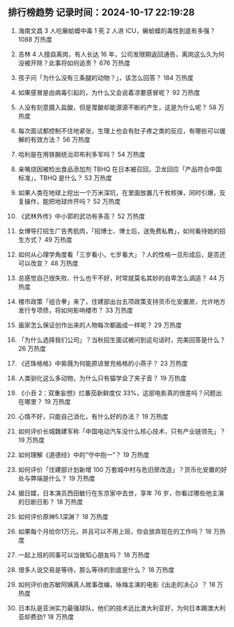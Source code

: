 
## 排行榜趋势 记录时间：2024-10-17 22:19:28
  
  1. 海南文昌 3 人吃癞蛤蟆中毒 1 死 2 人进 ICU，癞蛤蟆的毒性到底有多强？ 1088 万热度
    
  2. 吉林 4 人擅自离岗，有人长达 16 年，公司发限期返回通告，离岗这么久为何没被开除？此事将如何追责？ 676 万热度
    
  3. 孩子问「为什么没有三条腿的动物？」，该怎么回答？ 184 万热度
    
  4. 如果感冒是由病毒引起的，为什么又会说着凉要感冒呢？ 92 万热度
    
  5. 人没有刻意摄入盐酸，但是胃酸却能源源不断的产生，这是为什么呢？ 58 万热度
    
  6. 每次面试都控制不住地紧张，生理上也会有肚子疼之类的反应，有哪些可以缓解的有效方法？ 56 万热度
    
  7. 哈利是在用铁腕统治邓布利多军吗？ 54 万热度
    
  8. 亲嘴烧因被检出食品添加剂 TBHQ 在日本被召回，卫龙回应「产品符合中国标准」，TBHQ 是什么？ 53 万热度
    
  9. 如果人类在地球上挖出一个万米深坑，在里面放置几千枚核弹，同时引爆，反复操作，能把地球炸开吗？ 52 万热度
    
  10. 《武林外传》中小郭的武功有多高？ 52 万热度
    
  11. 女博导打招生广告秀肌肉，「招博士、博士后，送免费私教」，如何看待她的招生方式？ 49 万热度
    
  12. 如何从心理学角度看「三岁看小，七岁看大」？人的性格一旦形成后，是否还可以改变？ 48 万热度
    
  13. 总感觉自己很失败、什么也干不好，时常就莫名其妙的自卑怎么调适？ 44 万热度
    
  14. 楼市政策「组合拳」来了，住建部出台五项政策支持货币化安置房，允许地方发行专项债，将如何影响楼市？ 33 万热度
    
  15. 画家怎么保证创作出来的人物每次都画成一样呢？ 29 万热度
    
  16. 「为什么选择我们公司」？当秋招生面试被问到这句话时，完美回答是什么？ 26 万热度
    
  17. 《还珠格格》中紫薇为何能原谅冒充格格的小燕子？ 23 万热度
    
  18. 人类驯化这么多动物，为什么只有猫学会了夹子音？ 19 万热度
    
  19. 《小丑 2：双重妄想》烂番茄新鲜度仅 33%，这部电影真的很差吗？问题出在哪里？ 19 万热度
    
  20. 心情不好，只能自己消化，有什么好的办法？ 19 万热度
    
  21. 如何评价长城魏建军称「中国电动汽车没什么核心技术，只有产业链领先」？ 19 万热度
    
  22. 如何理解《道德经》中的“守中抱一”？ 19 万热度
    
  23. 如何评价「住建部计划新增 100 万套城中村与危旧房改造」？货币化安置的好处与弊端是什么？ 19 万热度
    
  24. 据日媒，日本演员西田敏行在东京家中去世，享年 76 岁，你看过哪些他主演的日剧日影？ 18 万热度
    
  25. 如何评价原神5.1深渊？ 18 万热度
    
  26. 如果每个月给你1万元，并且可以不用上班，你会放弃现在的工作吗？ 18 万热度
    
  27. 一起上班的同事可以当做知心朋友吗？ 18 万热度
    
  28. 很多人说交易是等待，那么等待的到底是什么？ 18 万热度
    
  29. 如何评价由苏敏阿姨真人故事改编，咏梅主演的电影《出走的决心》？ 18 万热度
    
  30. 日本队是亚洲实力最强球队，他们的技术远比澳大利亚好，为何日本踢澳大利亚却费劲? 18 万热度
    